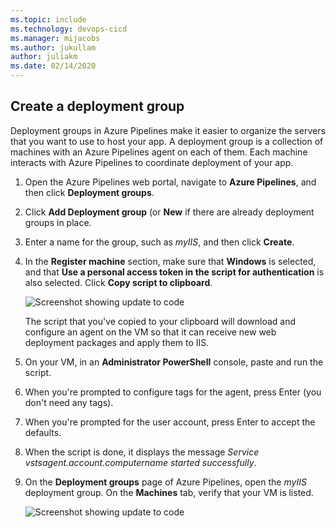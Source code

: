 ```yaml
---
ms.topic: include
ms.technology: devops-cicd
ms.manager: mijacobs
ms.author: jukullam
author: juliakm
ms.date: 02/14/2020
---
```


## Create a deployment group

Deployment groups in Azure Pipelines make it easier to organize the servers that you want to use to host your app. A deployment group is a collection of machines with an Azure Pipelines agent on each of them. Each machine interacts with Azure Pipelines to coordinate deployment of your app.

1.  Open the Azure Pipelines web portal, navigate to **Azure Pipelines**, and then click **Deployment groups**.

2.  Click **Add Deployment group** (or **New** if there are already deployment groups in place.

3.  Enter a name for the group, such as _myIIS_, and then click **Create**.

4.  In the **Register machine** section, make sure that **Windows** is selected, and that **Use a personal access token in the script for authentication** is also selected. Click **Copy script to clipboard**.

    ![Screenshot showing update to code](../../../apps/media/windows-deployment-group-setup.png)

    The script that you've copied to your clipboard will download and configure an agent on the VM so that it can receive new web deployment packages and apply them to IIS.

5.  On your VM, in an **Administrator PowerShell** console, paste and run the script.

6.  When you're prompted to configure tags for the agent, press Enter (you don't need any tags).

7.  When you're prompted for the user account, press Enter to accept the defaults.

8.  When the script is done, it displays the message _Service vstsagent.account.computername started successfully_.

9.  On the **Deployment groups** page of Azure Pipelines, open the _myIIS_ deployment group. On the **Machines** tab, verify that your VM is listed.

    ![Screenshot showing update to code](../../../apps/media/windows-deployment-group.png)
